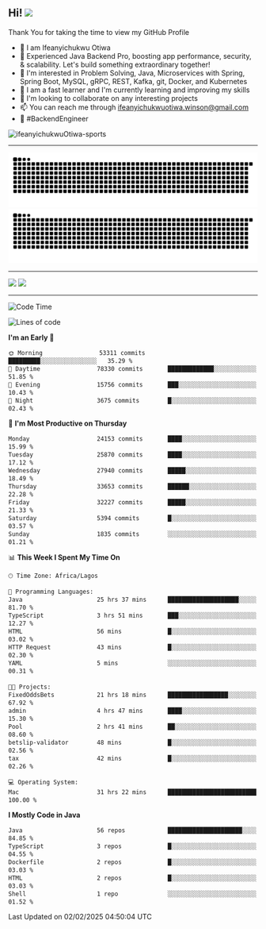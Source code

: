 <!-- BLOG-POST-LIST:START --><!-- BLOG-POST-LIST:END -->

## Hi! <img src="https://media.giphy.com/media/hvRJCLFzcasrR4ia7z/giphy.gif" width="4%"> 

Thank You for taking the time to view my GitHub Profile

- 👋 I am Ifeanyichukwu Otiwa
- 🚀 Experienced Java Backend Pro, boosting app performance, security, & scalability. Let's build something extraordinary together!
- 👀 I'm interested in Problem Solving, Java, Microservices with Spring, Spring Boot, MySQL, gRPC, REST, Kafka, git, Docker, and Kubernetes
- 🌱 I am a fast learner and I'm currently learning and improving my skills
- 💞️ I'm looking to collaborate on any interesting projects
- 📫 You can reach me through ifeanyichukwuotiwa.winson@gmail.com
- 🚀 #BackendEngineer

<p align="left" marginTop="10px"> <img src="https://komarev.com/ghpvc/?username=ifeanyichukwuOtiwa-sports&label=Profile%20views&color=0e75b6&style=for-the-badge" alt="ifeanyichukwuOtiwa-sports" /> </p>

***

<!--🐍📈SNAKEGRAPH / 🌐WEBSITE: https://github.com/Platane/snk -->
![github contribution grid snake animation](https://raw.githubusercontent.com/ifeanyichukwuOtiwa-sports/ifeanyichukwuOtiwa-sports/output/github-contribution-grid-snake-dark.svg#gh-dark-mode-only)![github contribution grid snake animation](https://raw.githubusercontent.com/ifeanyichukwuOtiwa-sports/ifeanyichukwuOtiwa-sports/output/github-contribution-grid-snake.svg#gh-light-mode-only)

***

<p float="left">
  <img float="left" src="https://github-readme-stats.vercel.app/api?username=ifeanyichukwuOtiwa-sports&count_private=true&include_all_commits=true&theme=react&show_icons=true" />
  <img float="right" src="https://github-readme-stats.vercel.app/api/top-langs/?username=ifeanyichukwuOtiwa-sports&layout=compact&show_icons=true&theme=react" /> 
</p>

***



<!--START_SECTION:waka-->
![Code Time](http://img.shields.io/badge/Code%20Time-3%2C417%20hrs%2051%20mins-blue)

![Lines of code](https://img.shields.io/badge/From%20Hello%20World%20I%27ve%20Written-37.7%20million%20lines%20of%20code-blue)

**I'm an Early 🐤** 

```text
🌞 Morning                53311 commits       █████████░░░░░░░░░░░░░░░░   35.29 % 
🌆 Daytime                78330 commits       █████████████░░░░░░░░░░░░   51.85 % 
🌃 Evening                15756 commits       ███░░░░░░░░░░░░░░░░░░░░░░   10.43 % 
🌙 Night                  3675 commits        █░░░░░░░░░░░░░░░░░░░░░░░░   02.43 % 
```
📅 **I'm Most Productive on Thursday** 

```text
Monday                   24153 commits       ████░░░░░░░░░░░░░░░░░░░░░   15.99 % 
Tuesday                  25870 commits       ████░░░░░░░░░░░░░░░░░░░░░   17.12 % 
Wednesday                27940 commits       █████░░░░░░░░░░░░░░░░░░░░   18.49 % 
Thursday                 33653 commits       ██████░░░░░░░░░░░░░░░░░░░   22.28 % 
Friday                   32227 commits       █████░░░░░░░░░░░░░░░░░░░░   21.33 % 
Saturday                 5394 commits        █░░░░░░░░░░░░░░░░░░░░░░░░   03.57 % 
Sunday                   1835 commits        ░░░░░░░░░░░░░░░░░░░░░░░░░   01.21 % 
```


📊 **This Week I Spent My Time On** 

```text
🕑︎ Time Zone: Africa/Lagos

💬 Programming Languages: 
Java                     25 hrs 37 mins      ████████████████████░░░░░   81.70 % 
TypeScript               3 hrs 51 mins       ███░░░░░░░░░░░░░░░░░░░░░░   12.27 % 
HTML                     56 mins             █░░░░░░░░░░░░░░░░░░░░░░░░   03.02 % 
HTTP Request             43 mins             █░░░░░░░░░░░░░░░░░░░░░░░░   02.30 % 
YAML                     5 mins              ░░░░░░░░░░░░░░░░░░░░░░░░░   00.31 % 

🐱‍💻 Projects: 
FixedOddsBets            21 hrs 18 mins      █████████████████░░░░░░░░   67.92 % 
admin                    4 hrs 47 mins       ████░░░░░░░░░░░░░░░░░░░░░   15.30 % 
Pool                     2 hrs 41 mins       ██░░░░░░░░░░░░░░░░░░░░░░░   08.60 % 
betslip-validator        48 mins             █░░░░░░░░░░░░░░░░░░░░░░░░   02.56 % 
tax                      42 mins             █░░░░░░░░░░░░░░░░░░░░░░░░   02.26 % 

💻 Operating System: 
Mac                      31 hrs 22 mins      █████████████████████████   100.00 % 
```

**I Mostly Code in Java** 

```text
Java                     56 repos            █████████████████████░░░░   84.85 % 
TypeScript               3 repos             █░░░░░░░░░░░░░░░░░░░░░░░░   04.55 % 
Dockerfile               2 repos             █░░░░░░░░░░░░░░░░░░░░░░░░   03.03 % 
HTML                     2 repos             █░░░░░░░░░░░░░░░░░░░░░░░░   03.03 % 
Shell                    1 repo              ░░░░░░░░░░░░░░░░░░░░░░░░░   01.52 % 
```




 Last Updated on 02/02/2025 04:50:04 UTC
<!--END_SECTION:waka-->

<!--
<p align="center">
![trophy](https://github-profile-trophy.vercel.app/?username=ifeanyichukwuOtiwa-sports&theme=onedark) (https://github.com/ryo-ma/github-profile-trophy)
</p>
-->

<!---
ifeanyi-otiwa/ifeanyi-otiwa is a ✨ special ✨ repository because its `README.md` (this file) appears on your GitHub profile.
You can click the Preview link to take a look at your changes.
--->
